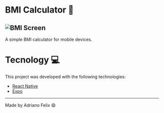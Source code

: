 # BMI Calculator :muscle:
![BMI Screen](https://i.imgur.com/h9HzdZa.png?1)
---
A simple BMI calculator for mobile devices.
# Tecnology :computer:
This project was developed with the following technologies:
* [React Native](https://reactnative.dev/)
* [Expo](https://expo.io/)
---
Made by Adriano Felix :smile:
